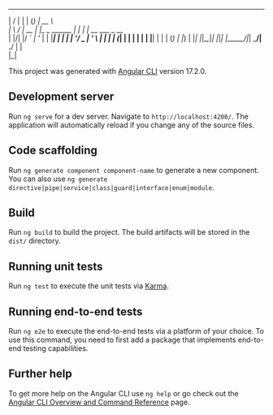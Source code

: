   __  __       _     _            _____                  
 |  \/  |     | |   (_)          |  __ \                 
 | \  / | __ _| |__  _   ______  | |  | |_ __ ___  _ __  
 | |\/| |/ _` | '_ \| | |______| | |  | | '__/ _ \| '_ \ 
 | |  | | (_| | | | | |          | |__| | | | (_) | |_) |
 |_|  |_|\__,_|_| |_|_|          |_____/|_|  \___/| .__/ 
                                                  | |    
                                                  |_|    


This project was generated with [Angular CLI](https://github.com/angular/angular-cli) version 17.2.0.

## Development server

Run `ng serve` for a dev server. Navigate to `http://localhost:4200/`. The application will automatically reload if you change any of the source files.

## Code scaffolding

Run `ng generate component component-name` to generate a new component. You can also use `ng generate directive|pipe|service|class|guard|interface|enum|module`.

## Build

Run `ng build` to build the project. The build artifacts will be stored in the `dist/` directory.

## Running unit tests

Run `ng test` to execute the unit tests via [Karma](https://karma-runner.github.io).

## Running end-to-end tests

Run `ng e2e` to execute the end-to-end tests via a platform of your choice. To use this command, you need to first add a package that implements end-to-end testing capabilities.

## Further help

To get more help on the Angular CLI use `ng help` or go check out the [Angular CLI Overview and Command Reference](https://angular.io/cli) page.
